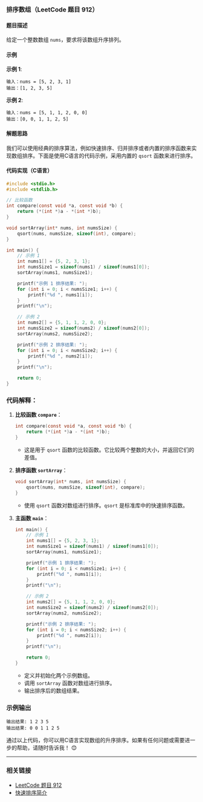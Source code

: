 ### 排序数组（LeetCode 题目 912）

#### 题目描述
给定一个整数数组 `nums`，要求将该数组升序排列。

#### 示例

**示例 1**:
```
输入：nums = [5, 2, 3, 1]
输出：[1, 2, 3, 5]
```

**示例 2**:
```
输入：nums = [5, 1, 1, 2, 0, 0]
输出：[0, 0, 1, 1, 2, 5]
```

#### 解题思路
我们可以使用经典的排序算法，例如快速排序、归并排序或者内置的排序函数来实现数组排序。下面是使用C语言的代码示例，采用内置的 `qsort` 函数来进行排序。

#### 代码实现（C语言）

```c
#include <stdio.h>
#include <stdlib.h>

// 比较函数
int compare(const void *a, const void *b) {
    return (*(int *)a - *(int *)b);
}

void sortArray(int* nums, int numsSize) {
    qsort(nums, numsSize, sizeof(int), compare);
}

int main() {
    // 示例 1
    int nums1[] = {5, 2, 3, 1};
    int numsSize1 = sizeof(nums1) / sizeof(nums1[0]);
    sortArray(nums1, numsSize1);

    printf("示例 1 排序结果: ");
    for (int i = 0; i < numsSize1; i++) {
        printf("%d ", nums1[i]);
    }
    printf("\n");

    // 示例 2
    int nums2[] = {5, 1, 1, 2, 0, 0};
    int numsSize2 = sizeof(nums2) / sizeof(nums2[0]);
    sortArray(nums2, numsSize2);

    printf("示例 2 排序结果: ");
    for (int i = 0; i < numsSize2; i++) {
        printf("%d ", nums2[i]);
    }
    printf("\n");

    return 0;
}
```

### 代码解释：

1. **比较函数 `compare`**：
   ```c
   int compare(const void *a, const void *b) {
       return (*(int *)a - *(int *)b);
   }
   ```
   - 这是用于 `qsort` 函数的比较函数。它比较两个整数的大小，并返回它们的差值。

2. **排序函数 `sortArray`**：
   ```c
   void sortArray(int* nums, int numsSize) {
       qsort(nums, numsSize, sizeof(int), compare);
   }
   ```
   - 使用 `qsort` 函数对数组进行排序。`qsort` 是标准库中的快速排序函数。

3. **主函数 `main`**：
   ```c
   int main() {
       // 示例 1
       int nums1[] = {5, 2, 3, 1};
       int numsSize1 = sizeof(nums1) / sizeof(nums1[0]);
       sortArray(nums1, numsSize1);
   
       printf("示例 1 排序结果: ");
       for (int i = 0; i < numsSize1; i++) {
           printf("%d ", nums1[i]);
       }
       printf("\n");
   
       // 示例 2
       int nums2[] = {5, 1, 1, 2, 0, 0};
       int numsSize2 = sizeof(nums2) / sizeof(nums2[0]);
       sortArray(nums2, numsSize2);
   
       printf("示例 2 排序结果: ");
       for (int i = 0; i < numsSize2; i++) {
           printf("%d ", nums2[i]);
       }
       printf("\n");
   
       return 0;
   }
   ```
   - 定义并初始化两个示例数组。
   - 调用 `sortArray` 函数对数组进行排序。
   - 输出排序后的数组结果。

### 示例输出

```
输出结果: 1 2 3 5 
输出结果: 0 0 1 1 2 5 
```

通过以上代码，你可以用C语言实现数组的升序排序。如果有任何问题或需要进一步的帮助，请随时告诉我！ 😊

---

### 相关链接
- [LeetCode 题目 912](https://leetcode.com/problems/sort-an-array/)
- [快速排序简介](https://en.wikipedia.org/wiki/Quicksort)